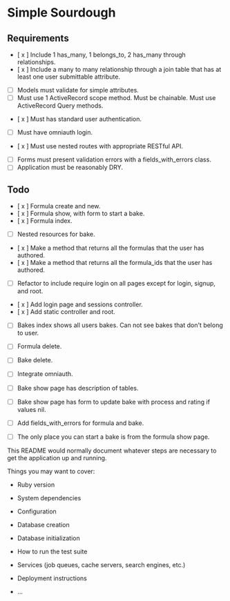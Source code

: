 # Simple Sourdough


## Requirements

- [ x ] Include 1 has_many, 1 belongs_to, 2 has_many through relationships.
- [ x ] Include a many to many relationship through a join table that has at least one user submittable attribute.
- [  ] Models must validate for simple attributes.
- [  ] Must use 1 ActiveRecord scope method. Must be chainable. Must use ActiveRecord Query methods.
- [ x ] Must has standard user authentication.
- [  ] Must have omniauth login.
- [ x ] Must use nested routes with appropriate RESTful API.
- [  ] Forms must present validation errors with a fields_with_errors class.
- [  ] Application must be reasonably DRY. 

## Todo

- [ x ] Formula create and new.
- [ x ] Formula show, with form to start a bake.
- [ x ] Formula index.
- [  ] Nested resources for bake.
- [ x ] Make a method that returns all the formulas that the user has authored.
- [ x ] Make a method that returns all the formula_ids that the user has authored.
- [  ] Refactor to include require login on all pages except for login, signup, and root.
- [ x ] Add login page and sessions controller.
- [ x ] Add static controller and root.
- [  ] Bakes index shows all users bakes. Can not see bakes that don't belong to user.
- [  ] Formula delete.
- [  ] Bake delete.
- [  ] Integrate omniauth.
- [  ] Bake show page has description of tables.
- [  ] Bake show page has form to update bake with process and rating if values nil.
- [  ] Add fields_with_errors for formula and bake.
- [  ] The only place you can start a bake is from the formula show page.

    




This README would normally document whatever steps are necessary to get the
application up and running.

Things you may want to cover:

* Ruby version

* System dependencies

* Configuration

* Database creation

* Database initialization

* How to run the test suite

* Services (job queues, cache servers, search engines, etc.)

* Deployment instructions

* ...
